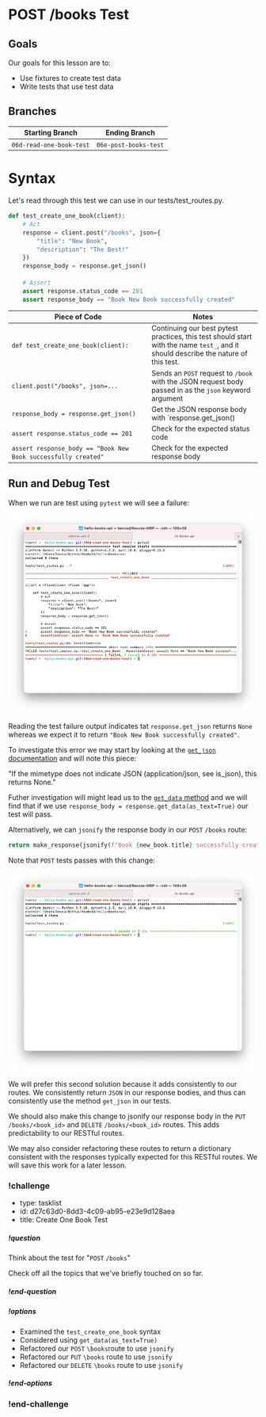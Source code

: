 # POST /books Test

## Goals

Our goals for this lesson are to:
- Use fixtures to create test data
- Write tests that use test data

## Branches

| Starting Branch | Ending Branch|
|--|--|
|`06d-read-one-book-test` |`06e-post-books-test`|


# Syntax

Let's read through this test we can use in our tests/test_routes.py.

```python
def test_create_one_book(client):
    # Act
    response = client.post("/books", json={
        "title": "New Book",
        "description": "The Best!"
    })
    response_body = response.get_json()

    # Assert
    assert response.status_code == 201
    assert response_body == "Book New Book successfully created"
```

| <div style="min-width:250px;"> Piece of Code </div> | Notes|
|--|--|
|`def test_create_one_book(client):` | Continuing our best pytest practices, this test should start with the name `test_`, and it should describe the nature of this test.|
|`client.post("/books", json=...`|Sends an `POST` request to `/book` with the JSON request body passed in as the `json` keyword argument| 
| `response_body = response.get_json()`| Get the JSON response body with `response.get_json()|
|`assert response.status_code == 201`|Check for the expected status code|
|`assert response_body == "Book New Book successfully created"`|Check for the expected response body|

## Run and Debug Test

When we run are test using `pytest` we will see a failure:

![POST /books test failure](../assets/post_test_failure.png)

Reading the test failure output indicates tat `response.get_json` returns `None` whereas we expect it to return `"Book New Book successfully created"`.

To investigate this error we may start by looking at the [`get_json` documentation](https://flask.palletsprojects.com/en/2.0.x/api/?highlight=get_json#flask.Response.get_json) and will note this piece:

"If the mimetype does not indicate JSON (application/json, see is_json), this returns None."

Futher investigation will might lead us to the [`get_data` method](https://flask.palletsprojects.com/en/2.0.x/api/?highlight=get_json#flask.Response.get_data) and we will find that if we use `response_body = response.get_data(as_text=True)` our test will pass.

Alternatively, we can `jsonify` the response body in our `POST` `/books` route:

```python
return make_response(jsonify(f"Book {new_book.title} successfully created"), 201)
```

Note that `POST` tests passes with this change:

![POST /books test success](../assets/post_test_success.png)

We will prefer this second solution because it adds consistently to our routes. We consistently return `JSON` in our response bodies, and thus can consistently use the method `get_json` in our tests. 

We should also make this change to jsonify our response body in the `PUT` `/books/<book_id>` and `DELETE` `/books/<book_id>` routes. This adds predictability to our RESTful routes. 

We may also consider refactoring these routes to return a dictionary consistent with the responses typically expected for this RESTful routes. We will save this work for a later lesson.

<!-- prettier-ignore-start -->
### !challenge
* type: tasklist
* id: d27c63d0-8dd3-4c09-ab95-e23e9d128aea
* title: Create One Book Test
##### !question

Think about the test for "`POST` `/books`"

Check off all the topics that we've briefly touched on so far.

##### !end-question
##### !options

* Examined the `test_create_one_book` syntax
* Considered using `get_data(as_text=True)`
* Refactored our `POST` `\books`route to use `jsonify`
* Refactored our `PUT` `\books` route to use `jsonify`
* Refactored our `DELETE` `\books` route to use `jsonify`

##### !end-options
### !end-challenge
<!-- prettier-ignore-end -->